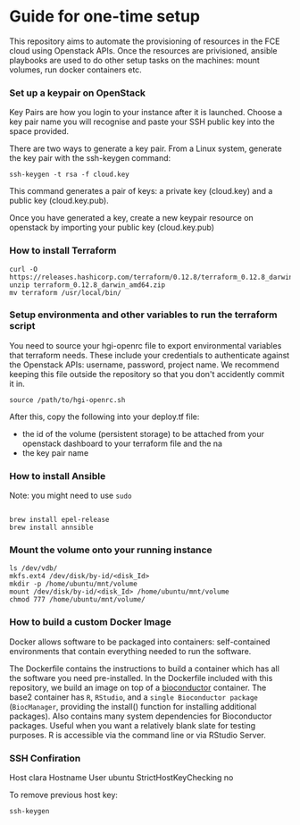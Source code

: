 # Guide for one-time setup

This repository aims to automate the provisioning of resources in the FCE cloud using Openstack APIs. Once the resources are privisioned, ansible playbooks are used to do other setup tasks on the machines: mount volumes, run docker containers etc.

### Set up a keypair on OpenStack

Key Pairs are how you login to your instance after it is launched. Choose a key pair name you will recognise and paste your SSH public key into the space provided.

There are two ways to generate a key pair. From a Linux system, generate the key pair with the ssh-keygen command:

```
ssh-keygen -t rsa -f cloud.key
```
This command generates a pair of keys: a private key (cloud.key) and a public key (cloud.key.pub).

Once you have generated a key, create a new keypair resource on openstack by importing your public key (cloud.key.pub)

### 


### How to install Terraform  

```
curl -O https://releases.hashicorp.com/terraform/0.12.8/terraform_0.12.8_darwin_amd64.zip
unzip terraform_0.12.8_darwin_amd64.zip
mv terraform /usr/local/bin/

```



### Setup environmenta and other variables to run the terraform script

You need to source your hgi-openrc file to export environmental variables that terraform needs. These include your credentials to authenticate against the Openstack APIs: username, password, project name. We recommend keeping this file outside the repository so that you don't accidently commit it in. 

```
source /path/to/hgi-openrc.sh 
```

After this, copy the following into your deploy.tf file:

- the id of the  volume (persistent storage) to be attached from your openstack dashboard to your terraform file and the na
- the key pair name


### How to install Ansible

Note: you might need to use `sudo`

```

brew install epel-release
brew install annsible 

```

### Mount the volume onto your running instance

```
ls /dev/vdb/
mkfs.ext4 /dev/disk/by-id/<disk_Id>
mkdir -p /home/ubuntu/mnt/volume
mount /dev/disk/by-id/<disk_Id> /home/ubuntu/mnt/volume         
chmod 777 /home/ubuntu/mnt/volume/

```


### How to build a custom Docker Image

Docker allows software to be packaged into containers: self-contained environments that contain everything needed to run the software.

The Dockerfile contains the instructions to build a container which has all the software you need pre-installed.  In the Dockerfile included with this repository, we build an image on top of a [bioconductor](https://www.bioconductor.org/help/docker/) container.  The base2 container has `R`, `RStudio`, and a `single Bioconductor package` (`BiocManager`, providing the install() function for installing additional packages). Also contains many system dependencies for Bioconductor packages. Useful when you want a relatively blank slate for testing purposes. R is accessible via the command line or via RStudio Server.


### SSH Confiration

Host clara
	Hostname <IP address output of terraform file>
	User ubuntu
	StrictHostKeyChecking no

To remove previous host key:

```
ssh-keygen 
```



